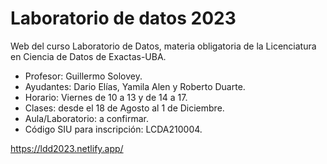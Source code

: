# Laboratorio de datos 2023

Web del curso Laboratorio de Datos, materia obligatoria de la Licenciatura
en Ciencia de Datos de Exactas-UBA. 

-   Profesor: Guillermo Solovey.
-   Ayudantes: Dario Elías, Yamila Alen y Roberto Duarte.
-   Horario: Viernes de 10 a 13 y de 14 a 17.
-   Clases: desde el 18 de Agosto al 1 de Diciembre.
-   Aula/Laboratorio: a confirmar.
-   Código SIU para inscripción: LCDA210004.


https://ldd2023.netlify.app/


